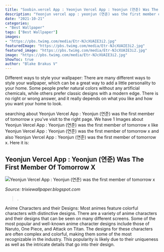 ```yaml
---
title: "Soobin.vercel App : Yeonjun Vercel App : Yeonjun (연준) Was The First Member Of Tomorrow X"
description: "Yeonjun vercel app : yeonjun (연준) was the first member of tomorrow x"
date: "2021-10-21"
categories:
- "Best Wallpaper"
tags: ["Best Wallpaper"]
images:
- "https://pbs.twimg.com/media/Etr-NJcXUAIE3i2.jpg"
featuredImage: "https://pbs.twimg.com/media/Etr-NJcXUAIE3i2.jpg"
featured_image: "https://pbs.twimg.com/media/Etr-NJcXUAIE3i2.jpg"
image: "https://pbs.twimg.com/media/Etr-NJcXUAIE3i2.jpg"
ShowToc: true
author: "Blake Brakus V"
---
```



Different ways to style your wallpaper:
There are many different ways to style your wallpaper, which can be a great way to add a little personality to your home. Some people prefer natural colors without any artificial chemicals, while others prefer classic designs with a modern edge. There is no right or wrong answer, and it really depends on what you like and how you want your home to look.

	

		
searching about Yeonjun Vercel App : Yeonjun (연준) was the first member of tomorrow x you've visit to the right page. We have 1 Images about Yeonjun Vercel App : Yeonjun (연준) was the first member of tomorrow x like Yeonjun Vercel App : Yeonjun (연준) was the first member of tomorrow x and also Yeonjun Vercel App : Yeonjun (연준) was the first member of tomorrow x. Here it is:
		
    
## Yeonjun Vercel App : Yeonjun (연준) Was The First Member Of Tomorrow X

<img loading=lazy src="https://pbs.twimg.com/media/Etr-NJcXUAIE3i2.jpg" onerror="this.onerror=null;this.src='https://tse2.mm.bing.net/th?id=OIP.M991Pux0NZZwPbedJKbFAQHaQC&amp;pid=15.1';" alt="Yeonjun Vercel App : Yeonjun (연준) was the first member of tomorrow x">

_Source: trixiewallpaper.blogspot.com_

>. 

	

Anime Characters and their Designs: Most animes feature colorful characters with distinctive designs.
There are a variety of anime characters and their designs that can be seen on many different screens. Some of the most popular and well-known anime character designs include those of Naruto, One Piece, and Attack on Titan. The designs for these characters are often complex and colorful, making them some of the most recognizable in the industry. This popularity is likely due to their uniqueness as well as the intricate details that go into their design.

